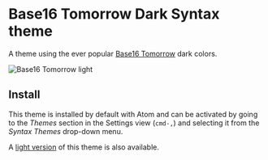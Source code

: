 # Base16 Tomorrow Dark Syntax theme

A theme using the ever popular [Base16 Tomorrow](http://chriskempson.com/projects/base16/) dark colors.

![Base16 Tomorrow light](https://cloud.githubusercontent.com/assets/378023/10118589/f108a568-64b6-11e5-8438-eb34dc9b40a1.png)


## Install

This theme is installed by default with Atom and can be activated by going to the _Themes_ section in the Settings view (`cmd-,`) and selecting it from the _Syntax Themes_ drop-down menu.

A
[light version](../base16-tomorrow-light-theme) of this theme is also available.
